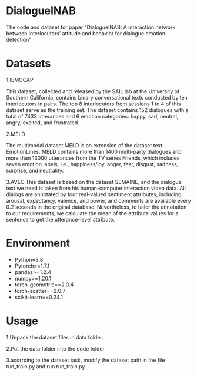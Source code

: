 DialogueINAB
=============
The code and dataset for paper "DialogueINAB: A interaction network between interlocutors’ attitude and behavior for dialogue emotion detection"

Datasets
============
1.IEMOCAP

This dataset, collected and released by the SAIL lab at the University of Southern California, contains binary conversational texts conducted by ten interlocutors in pairs. The top 8 interlocutors from sessions 1 to 4 of this dataset serve as the training set. The dataset contains 152 dialogues with a total of 7433 utterances and 6 emotion categories: happy, sad, neutral, angry, excited, and frustrated. 
  
2.MELD

The multimodal dataset MELD is an extension of the dataset text EmotionLines. MELD contains more than 1400 multi-party dialogues and more than 13000 utterances from the TV series Friends, which includes seven emotion labels, i.e., happiness/joy, anger, fear, disgust, sadness, surprise, and neutrality. 
  
3.AVEC 
This dataset is based on the dataset SEMAINE, and the dialogue text we need is taken from his human-computer interaction video data. All dialogs are annotated by four real-valued sentiment attributes, including arousal, expectancy, valence, and power, and comments are available every 0.2 seconds in the original database. Nevertheless, to tailor the annotation to our requirements, we calculate the mean of the attribute values for a sentence to get the utterance-level attribute.
  
Environment
===========
* Python=3.8
* Pytorch>=1.7.1
* pandas>=1.2.4
* numpy>=1.20.1
* torch-geometric==2.0.4
* torch-scatter==2.0.7
* scikit-learn==0.24.1

Usage
============
1.Unpack the dataset files in data folder.

2.Put the data folder into the code folder.

3.acorrding to the dataset task, modify the dataset path in the file run_train.py and run run_train.py
